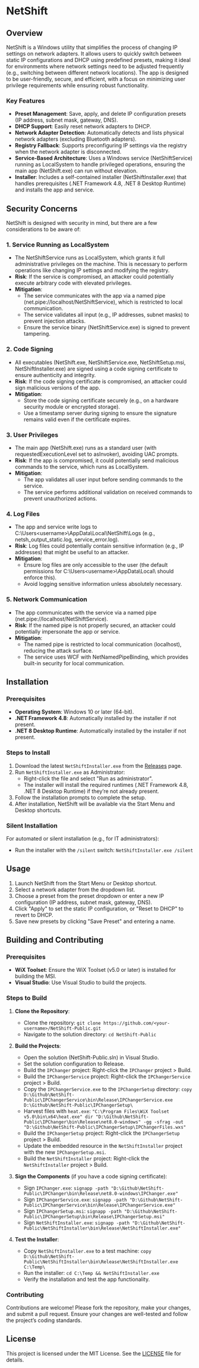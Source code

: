 # NetShift

## Overview

NetShift is a Windows utility that simplifies the process of changing IP settings on network adapters. It allows users to quickly switch between static IP configurations and DHCP using predefined presets, making it ideal for environments where network settings need to be adjusted frequently (e.g., switching between different network locations). The app is designed to be user-friendly, secure, and efficient, with a focus on minimizing user privilege requirements while ensuring robust functionality.

### Key Features
- **Preset Management**: Save, apply, and delete IP configuration presets (IP address, subnet mask, gateway, DNS).
- **DHCP Support**: Easily reset network adapters to DHCP.
- **Network Adapter Detection**: Automatically detects and lists physical network adapters (excluding Bluetooth adapters).
- **Registry Fallback**: Supports preconfiguring IP settings via the registry when the network adapter is disconnected.
- **Service-Based Architecture**: Uses a Windows service (NetShiftService) running as LocalSystem to handle privileged operations, ensuring the main app (NetShift.exe) can run without elevation.
- **Installer**: Includes a self-contained installer (NetShiftInstaller.exe) that handles prerequisites (.NET Framework 4.8, .NET 8 Desktop Runtime) and installs the app and service.

## Security Concerns

NetShift is designed with security in mind, but there are a few considerations to be aware of:

### 1. Service Running as LocalSystem
- The NetShiftService runs as LocalSystem, which grants it full administrative privileges on the machine. This is necessary to perform operations like changing IP settings and modifying the registry.
- **Risk**: If the service is compromised, an attacker could potentially execute arbitrary code with elevated privileges.
- **Mitigation**:
  - The service communicates with the app via a named pipe (net.pipe://localhost/NetShiftService), which is restricted to local communication.
  - The service validates all input (e.g., IP addresses, subnet masks) to prevent injection attacks.
  - Ensure the service binary (NetShiftService.exe) is signed to prevent tampering.

### 2. Code Signing
- All executables (NetShift.exe, NetShiftService.exe, NetShiftSetup.msi, NetShiftInstaller.exe) are signed using a code signing certificate to ensure authenticity and integrity.
- **Risk**: If the code signing certificate is compromised, an attacker could sign malicious versions of the app.
- **Mitigation**:
  - Store the code signing certificate securely (e.g., on a hardware security module or encrypted storage).
  - Use a timestamp server during signing to ensure the signature remains valid even if the certificate expires.

### 3. User Privileges
- The main app (NetShift.exe) runs as a standard user (with requestedExecutionLevel set to asInvoker), avoiding UAC prompts.
- **Risk**: If the app is compromised, it could potentially send malicious commands to the service, which runs as LocalSystem.
- **Mitigation**:
  - The app validates all user input before sending commands to the service.
  - The service performs additional validation on received commands to prevent unauthorized actions.

### 4. Log Files
- The app and service write logs to C:\Users\<username>\AppData\Local\NetShift\Logs (e.g., netsh_output_static.log, service_error.log).
- **Risk**: Log files could potentially contain sensitive information (e.g., IP addresses) that might be useful to an attacker.
- **Mitigation**:
  - Ensure log files are only accessible to the user (the default permissions for C:\Users\<username>\AppData\Local\ should enforce this).
  - Avoid logging sensitive information unless absolutely necessary.

### 5. Network Communication
- The app communicates with the service via a named pipe (net.pipe://localhost/NetShiftService).
- **Risk**: If the named pipe is not properly secured, an attacker could potentially impersonate the app or service.
- **Mitigation**:
  - The named pipe is restricted to local communication (localhost), reducing the attack surface.
  - The service uses WCF with NetNamedPipeBinding, which provides built-in security for local communication.

## Installation

### Prerequisites
- **Operating System**: Windows 10 or later (64-bit).
- **.NET Framework 4.8**: Automatically installed by the installer if not present.
- **.NET 8 Desktop Runtime**: Automatically installed by the installer if not present.

### Steps to Install
1. Download the latest `NetShiftInstaller.exe` from the [Releases](https://github.com/<your-username>/NetShift-Public/releases) page.
2. Run `NetShiftInstaller.exe` as Administrator:
   - Right-click the file and select "Run as administrator".
   - The installer will install the required runtimes (.NET Framework 4.8, .NET 8 Desktop Runtime) if they’re not already present.
3. Follow the installation prompts to complete the setup.
4. After installation, NetShift will be available via the Start Menu and Desktop shortcuts.

### Silent Installation
For automated or silent installation (e.g., for IT administrators):
- Run the installer with the `/silent` switch: `NetShiftInstaller.exe /silent`

## Usage
1. Launch NetShift from the Start Menu or Desktop shortcut.
2. Select a network adapter from the dropdown list.
3. Choose a preset from the preset dropdown or enter a new IP configuration (IP address, subnet mask, gateway, DNS).
4. Click "Apply" to set the static IP configuration, or "Reset to DHCP" to revert to DHCP.
5. Save new presets by clicking "Save Preset" and entering a name.

## Building and Contributing

### Prerequisites
- **WiX Toolset**: Ensure the WiX Toolset (v5.0 or later) is installed for building the MSI.
- **Visual Studio**: Use Visual Studio to build the projects.

### Steps to Build
1. **Clone the Repository**:
   - Clone the repository: `git clone https://github.com/<your-username>/NetShift-Public.git`
   - Navigate to the solution directory: `cd NetShift-Public`

2. **Build the Projects**:
   - Open the solution (NetShift-Public.sln) in Visual Studio.
   - Set the solution configuration to Release.
   - Build the `IPChanger` project: Right-click the `IPChanger` project > Build.
   - Build the `IPChangerService` project: Right-click the `IPChangerService` project > Build.
   - Copy the `IPChangerService.exe` to the `IPChangerSetup` directory: `copy D:\Github\NetShift-Public\IPChangerService\bin\Release\IPChangerService.exe D:\Github\NetShift-Public\IPChangerSetup\`
   - Harvest files with `heat.exe`: `"C:\Program Files\WiX Toolset v5.0\bin\x64\heat.exe" dir "D:\Github\NetShift-Public\IPChanger\bin\Release\net8.0-windows" -gg -sfrag -out "D:\Github\NetShift-Public\IPChangerSetup\IPChangerFiles.wxs"`
   - Build the `IPChangerSetup` project: Right-click the `IPChangerSetup` project > Build.
   - Update the embedded resource in the `NetShiftInstaller` project with the new `IPChangerSetup.msi`.
   - Build the `NetShiftInstaller` project: Right-click the `NetShiftInstaller` project > Build.

3. **Sign the Components** (if you have a code signing certificate):
   - Sign `IPChanger.exe`: `signapp -path "D:\Github\NetShift-Public\IPChanger\bin\Release\net8.0-windows\IPChanger.exe"`
   - Sign `IPChangerService.exe`: `signapp -path "D:\Github\NetShift-Public\IPChangerService\bin\Release\IPChangerService.exe"`
   - Sign `IPChangerSetup.msi`: `signapp -path "D:\Github\NetShift-Public\IPChangerSetup\bin\Release\IPChangerSetup.msi"`
   - Sign `NetShiftInstaller.exe`: `signapp -path "D:\Github\NetShift-Public\NetShiftInstaller\bin\Release\NetShiftInstaller.exe"`

4. **Test the Installer**:
   - Copy `NetShiftInstaller.exe` to a test machine: `copy D:\Github\NetShift-Public\NetShiftInstaller\bin\Release\NetShiftInstaller.exe C:\Temp\`
   - Run the installer: `cd C:\Temp && NetShiftInstaller.exe`
   - Verify the installation and test the app functionality.

### Contributing
Contributions are welcome! Please fork the repository, make your changes, and submit a pull request. Ensure your changes are well-tested and follow the project’s coding standards.

## License
This project is licensed under the MIT License. See the [LICENSE](LICENSE) file for details.